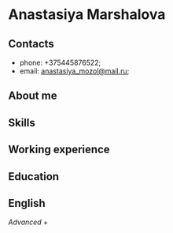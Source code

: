 # Anastasiya Marshalova
## Contacts

  * phone: +375445876522;
  * email: anastasiya_mozol@mail.ru;

## About me


## Skills

## Working experience

## Education


## English

*Advanced +*
